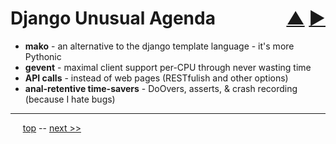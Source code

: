 Django Unusual Agenda <span style="float:right;">[&#x25B2;](../README.md) [&#x25BA;](02.md)</span>
=========

* **mako** - an alternative to the django template language - it's more Pythonic
* **gevent** - maximal client support per-CPU through never wasting time
* **API calls** - instead of web pages (RESTfulish and other options)
* **anal-retentive time-savers** - DoOvers, asserts, & crash recording (because I hate bugs)

------

&nbsp;&nbsp;&nbsp;&nbsp; [top](../README.md) -- [next &gt;&gt;](02.md)